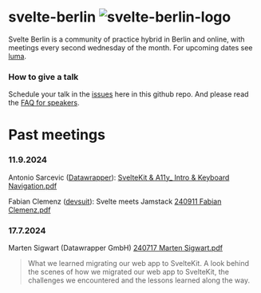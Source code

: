  # svelte-berlin  ![svelte-berlin-logo](https://github.com/user-attachments/assets/5cc5542e-b216-4815-826c-3335f7401a5d) 


Svelte Berlin is a community of practice hybrid in Berlin and online, with meetings every second wednesday of the month. For upcoming dates see [luma](https://lu.ma/charite-berlin-it).

### How to give a talk

Schedule your talk in the [issues](https://github.com/nika-d/svelte-berlin/issues) here in this github repo. And please read the [FAQ for speakers](https://github.com/nika-d/svelte-berlin/blob/main/FAQ-speakers-Vortragende.md).

# Past meetings

### 11.9.2024

Antonio Sarcevic ([Datawrapper](https://datawrapper.de/)): [SvelteKit & A11y_ Intro & Keyboard Navigation.pdf](https://github.com/user-attachments/files/16979264/SvelteKit.A11y_.Intro.Keyboard.Navigation.pdf)


​Fabian Clemenz ([devsuit](https://devsuit.de)): Svelte meets Jamstack [240911 Fabian Clemenz.pdf](https://github.com/user-attachments/files/16975314/240911.Fabian.Clemenz.pdf)

### 17.7.2024

Marten Sigwart (Datawrapper GmbH) [240717 Marten Sigwart.pdf](https://github.com/user-attachments/files/16975315/240717.Marten.Sigwart.pdf)

> What we learned migrating our web app to SvelteKit. A look behind the scenes of how we migrated our web app to SvelteKit, the challenges we encountered and the lessons learned along the way.

